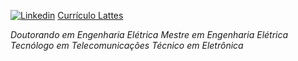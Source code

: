 <!---
- 👋 Hi, I’m @ferreirad08
- 👀 I’m interested in ...
- 🌱 I’m currently learning ...
- 💞️ I’m looking to collaborate on ...
- 📫 How to reach me ...


ferreirad08/ferreirad08 is a ✨ special ✨ repository because its `README.md` (this file) appears on your GitHub profile.
You can click the Preview link to take a look at your changes.
--->
[![Linkedin](https://img.shields.io/badge/LinkedIn-%230077B5.svg?&logo=linkedin&logoColor=white)](https://www.linkedin.com/in/david-f-3a918ba5)
[Currículo Lattes](http://lattes.cnpq.br/3863655668683045)

_Doutorando em Engenharia Elétrica_
_Mestre em Engenharia Elétrica_
_Tecnólogo em Telecomunicações_
_Técnico em Eletrônica_
